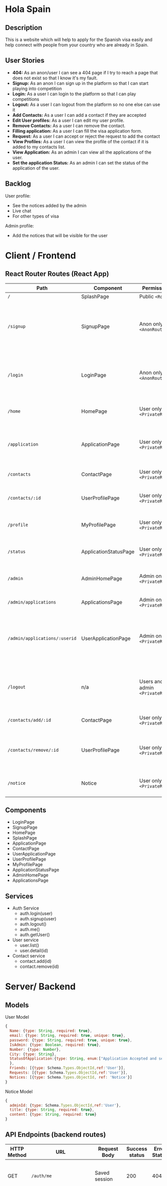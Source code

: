 # Hola Spain

## Description

This is a website which will help to apply for the Spanish visa easily and help connect with people from your country who are already in Spain.



## User Stories

- **404:** As an anon/user I can see a 404 page if I try to reach a page that does not exist so that I know it's my fault.
- **Signup:** As an anon I can sign up in the platform so that I can start playing into competition
- **Login:** As a user I can login to the platform so that I can play competitions 
- **Logout:** As a user I can logout from the platform so no one else can use it
- **Add Contacts:** As a user I can add a contact if they are accepted
- **Edit User profiles:** As a user I can edit my user profile.
- **Remove Contacts:** As a user I can remove the contact.
- **Filling application:** As a user I can fill the visa application form.
- **Request:** As a user I can accept or reject the request to add the contact
- **View Profiles:** As a user I can view the profile of the contact if it is added to my contacts list.
- **View Application:** As an admin I can view all the applications of the user.
- **Set the application Status:** As an admin I can set the status of the application of the user.

## Backlog

User profile:

- See the notices added by the admin
- Live chat
- For other types of visa

Admin profile:

- Add the notices that will be visible for the user



# Client / Frontend

## React Router Routes (React App)

| Path                          | Component             | Permissions                      | Behavior                                                     |
| ----------------------------- | --------------------- | -------------------------------- | ------------------------------------------------------------ |
| `/`                           | SplashPage            | Public `<Route>`                 | Home                                                         |
| `/signup`                     | SignupPage            | Anon only `<AnonRoute>`          | Signup form, link to login, navigate to homepage after signup |
| `/login`                      | LoginPage             | Anon only `<AnonRoute>`          | Login form, link to signup, navigate to homepage after login |
| `/home`                       | HomePage              | User only `<PrivateRoute>`       | Shows the home page after logged in                          |
| `/application`                | ApplicationPage       | User only `<PrivateRoute>`       | Shows the application page to upload your forms and files    |
| `/contacts`                   | ContactPage           | User only `<PrivateRoute>`       | Shows the list of contacts                                   |
| `/contacts/:id`               | UserProfilePage       | User only `<PrivateRoute>`       | Shows the profile of your contacts                           |
| `/profile`                    | MyProfilePage         | User only `<PrivateRoute>`       | Shows your profile page                                      |
| `/status`                     | ApplicationStatusPage | User only `<PrivateRoute>`       | Shows the status of your profile                             |
| `/admin`                      | AdminHomePage         | Admin only `<PrivateRoute>`      | Shows the admins home page                                   |
| `/admin/applications`         | ApplicationsPage      | Admin only `<PrivateRoute>`      | Shows the list of application                                |
| `/admin/applications/:userid` | UserApplicationPage   | Admin only `<PrivateRoute>`      | Shows the application of the specific user and setting the status of the user |
| `/logout`                     | n/a                   | Users and admin `<PrivateRoute>` | Navigate to homepage after logout, expire session            |
| `/contacts/add/:id`           | ContactPage           | User only `<PrivateRoute>`       | Add the user contact                                         |
| `/contacts/remove/:id`        | UserProfilePage       | User only `<PrivateRoute>`       | Remove the contact from the user's contact list              |
| `/notice`                     | Notice                | User only `<PrivateRoute>`       | Shows the notices added by the admin                         |



## Components

- LoginPage
- SignupPage
- HomePage
- SplashPage
- ApplicationPage
- ContactPage
- UserApplicationPage
- UserProfilePage
- MyProfilePage
- ApplicationStatusPage
- AdminHomePage
- ApplicationsPage



## Services

- Auth Service
  - auth.login(user)
  - auth.signup(user)
  - auth.logout()
  - auth.me()
  - auth.getUser()
- User service
  - user.list()
  - user.detail(id)
- Contact service
  - contact.add(id)
  - contact.remove(id)



# Server/ Backend

## Models

User Model

```javascript
{
  Name: {type: String, required: true},
  email: {type: String, required: true, unique: true},
  password: {type: String, required: true, unique: true},
  IsAdmin: {type: Boolean, required: true},
  Number: {type: Number},
  City: {type: String},
  StatusOfApplication:{type: String, enum:["Application Accepted and send the passport","Resubmit my application Please"]
  },
  Friends: [{type: Schema.Types.ObjectId,ref:'User'}],
  Requests: [{type: Schema.Types.ObjectId,ref:'User'}],
  Notices: [{type: Schema.Types.ObjectId, ref: 'Notice'}]
}
```

Notice Model

```javascript
{
  adminId: {type: Schema.Types.ObjectId,ref:'User'},
  title: {type: String, required: true},
  content: {type: String, required: true}
}
```



## API Endpoints (backend routes)

| HTTP Method | URL                       | Request Body                      | Success status | Error Status | Description                                                  |
| ----------- | ------------------------- | --------------------------------- | -------------- | ------------ | ------------------------------------------------------------ |
| GET         | `/auth/me`                | Saved session                     | 200            | 404          | Check if user is logged in and return profile page           |
| POST        | `/auth/signup`            | {name, email, password}           | 201            | 404          | Checks if fields not empty (422) and user not exists (409), then create user with encrypted password, and store user in session |
| POST        | `/auth/login`             | {username, password}              | 200            | 401          | Checks if fields not empty (422), if user exists (404), and if password matches (404), then stores user in session |
| POST        | `/auth/logout`            | (empty)                           | 204            | 400          | Logs out the user                                            |
| GET         | `/user`                   |                                   |                | 400          | Show all contacts                                            |
| GET         | `/user/:id`               | {id}                              |                |              | Show specific contact                                        |                    |
| GET         | `/admin`                  |                                   |                | 400          | Shows the homepage of an admin                               |                                            |
| GET         | `/notice`                 |                                   |                | 400          | Shows the notice to the user                                 |
| DELETE      | `/notice/delete/:id`      | {id}                              | 200            | 400          | Delete the notice                                            |
| GET         | `/admin/applications`     |                                   |                | 400          | Gets the application of the user                             |
| GET         | `/admin/applications/:id` | {id}                              |                | 400          | Shows the applicationn by id                                 |
| GET         | `/contacts/add/:id`       | {id}                              |                | 400          | Sends the request to the user                                |
| GET         | `/contacts/remove/:id`    | {id}                              |                | 400          | Remove the user from the contact list                        |



## Links

### Trello/Kanban

[Link to my trello board](https://trello.com/b/sXN8VoJi/hola-spain)



### Git

URLs for the project repo and deploy



### Slides

URLs for the project presentation (slides)
